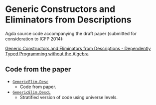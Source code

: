 Generic Constructors and Eliminators from Descriptions
======================================================

Agda source code accompanying the draft paper (submitted for consideration to ICFP 2014):

[Generic Constructors and Eliminators from Descriptions - Dependently Typed Programming without the Algebra](http://bit.ly/1cxA0QF)

Code from the paper
-------------------

* [`GenericElim.Desc`](src/GenericElim/Desc.agda)
  * Code from paper.
* [`GenericElim.DescL`](src/GenericElim/DescL.agda)
  * Stratified version of code using universe levels.

